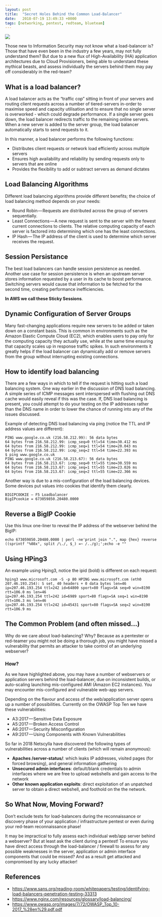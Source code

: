 ```yaml
---
layout: post
title:  "Secret Holes Behind the Common Load-Balancer"
date:   2018-07-19 13:49:33 +0000
tags: [networking, pentest, redteam, blueteam]
---
```

![](/blog/assets/loadbalancer.jpeg)

Those new to Information Security may not know what a load-balancer is? Those that have even been in the industry a few years, may not fully understand them? But due to a new flux of High-Availability (HA) application architectures due to Cloud Provisioners, being able to understand these mythical beasts, and assess individually the servers behind them may pay off considerably in the red-team?

## What is a load balancer?
A load balancer acts as the “traffic cop” sitting in front of your servers and routing client requests across a number of tiered-servers in-order to maximise speed and capacity utilisation and to ensure that no single server is overworked - which could degrade performance. If a single server goes down, the load balancer redirects traffic to the remaining online servers. When a new server is added to the server group, the load balancer automatically starts to send requests to it.

In this manner, a load balancer performs the following functions:
* Distributes client requests or network load efficiently across multiple servers
* Ensures high availability and reliability by sending requests only to servers that are online
* Provides the flexibility to add or subtract servers as demand dictates

## Load Balancing Algorithms
Different load balancing algorithms provide different benefits; the choice of load balancing method depends on your needs:
* Round Robin — Requests are distributed across the group of servers sequentially.
* Least Connections — A new request is sent to the server with the fewest current connections to clients. The relative computing capacity of each server is factored into determining which one has the least connections.
* IP Hash — The IP address of the client is used to determine which server receives the request.

## Session Persistance
The best load balancers can handle session persistence as needed. Another use case for session persistence is when an upstream server stores information requested by a user in its cache to boost performance. Switching servers would cause that information to be fetched for the second time, creating performance inefficiencies.

**In AWS we call these Sticky Sessions**.

## Dynamic Configuration of Server Groups
Many fast-changing applications require new servers to be added or taken down on a constant basis. This is common in environments such as the Amazon Elastic Compute Cloud (EC2), which enables users to pay only for the computing capacity they actually use, while at the same time ensuring that capacity scales up in response traffic spikes. In such environments it greatly helps if the load balancer can dynamically add or remove servers from the group without interrupting existing connections.

## How to identify load balancing
There are a few ways in which to tell if the request is hitting such a load balancing system. One way earlier in the discussion of DNS load balancing. A simple series of ICMP messages sent interspersed with flushing out DNS cache would easily reveal if this was the case. If, DNS load balancing is present, you could attempt to do your testing on the IP addresses rather than the DNS name in order to lower the chance of running into any of the issues discussed.

Example of detecting DNS load balancing via ping (notice the TTL and IP address values are different):
```
PING www.google.co.uk (216.58.212.99): 56 data bytes
64 bytes from 216.58.212.99: icmp_seq=0 ttl=54 time=30.412 ms
64 bytes from 216.58.212.99: icmp_seq=1 ttl=54 time=20.043 ms
64 bytes from 216.58.212.99: icmp_seq=2 ttl=54 time=22.393 ms
$ ping www.google.co.uk
PING www.google.co.uk (216.58.213.67): 56 data bytes
64 bytes from 216.58.213.67: icmp_seq=0 ttl=55 time=30.559 ms
64 bytes from 216.58.213.67: icmp_seq=1 ttl=55 time=23.026 ms
64 bytes from 216.58.213.67: icmp_seq=2 ttl=55 time=22.366 ms
```
Another way is due to a mis-configuration of the load balancing devices. Some devices put values into cookies that identify them clearly.
```
BIGIPCOOKIE — F5 Loadbalancer
BigIPcookie = 673059850.20480.0000
```
## Reverse a BigIP Cookie
Use this linux one-liner to reveal the IP address of the webserver behind the BigIP:
```
echo 673059850.20480.0000 | perl -ne'print join ".", map {hex} reverse ((sprintf "%08x", split /\./, $_) =~ /../g);';echo -e ""
```
## Using HPing3
An example using Hping3, notice the ipid (bold) is different on each request:
```
hping3 www.microsoft.com -S -p 80 HPING www.microsoft.com (eth0 207.46.193.254): S set, 40 headers + 0 data bytes len=46 ip=207.46.193.254 ttl=242 id=64800 sport=80 flags=SA seq=0 win=8190 rtt=106.0 ms len=46 
ip=207.46.193.254 ttl=242 id=6989 sport=80 flags=SA seq=1 win=8190 rtt=106.3 ms len=46 
ip=207.46.193.254 ttl=242 id=45431 sport=80 flags=SA seq=2 win=8190 rtt=106.9 ms
```
## The Common Problem (and often missed…)
Why do we care about load-balancing? Why? Because as a pentester or red-teamer you might not be doing a thorough job, you might have missed a vulnerability that permits an attacker to take control of an underlying webserver?

### How?
As we have highlighted above, you may have a number of webservers or application servers behind the load-balancer, due on inconsistent builds, or auto-scaling launching mis-configured AMI (Amazon EC2 instances). You may encounter mis-configured and vulnerable web-app servers.

Depending on the flavour and access of the web/application server opens up a number of possibilities. Currently on the OWASP Top Ten we have these vulnerabilities:
* A3:2017 — Sensitive Data Exposure
* A5:2017 — Broken Access Control
* A6:2017 — Security Misconfiguration
* A9:2017 — Using Components with Known Vulnerabilities

So far in 2018 Netscylla have discovered the following types of vulnerabilities across a number of clients (which will remain anonymous):
* **Apaches /server-status/**: which leaks IP addresses, visited pages (for forced browsing), and general information gathering
* **Unsecured admin interfaces**: default/blank credentials to admin interfaces where we are free to upload webshells and gain access to the network
* **Other known application exploits**: direct exploitation of an unpatched server to obtain a direct webshell, and foothold on the the network.

## So What Now, Moving Forward?
Don’t exclude tests for load-balancers during the reconnaissance or discovery phase of your application / infrastructure pentest or even during your red-team reconnaissance phase!

It may be impractical to fully assess each individual web/app server behind a webserver? But at least ask the client during a pentest! To ensure you have direct access through the load-balancer / firewall to assess for any possible weaknesses in the server, application or admin interface components that could be missed? And as a result get attacked and compromised by any lucky attacker!

## References
* https://www.sans.org/reading-room/whitepapers/testing/identifying-load-balancers-penetration-testing-33313
* https://www.nginx.com/resources/glossary/load-balancing/
* https://www.owasp.org/images/7/72/OWASP_Top_10-2017_%28en%29.pdf.pdf
